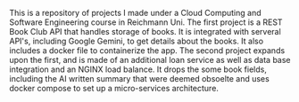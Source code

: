 This is a repository of projects I made under a Cloud Computing and Software Engineering course in Reichmann Uni.
The first project is a REST Book Club API that handles storage of books. It is integrated with serveral API's, including Google Gemini, to get details about the books.
It also includes a docker file to containerize the app.
The second project expands upon the first, and is made of an additional loan service as well as data base integration and an NGINX load balance. 
It drops the some book fields, including the AI written summary that were deemed obsoelte and uses docker compose to set up a micro-services architecture.
